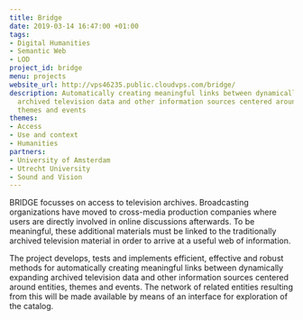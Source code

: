 ```yaml
---
title: Bridge
date: 2019-03-14 16:47:00 +01:00
tags:
- Digital Humanities
- Semantic Web
- LOD
project_id: bridge
menu: projects
website_url: http://vps46235.public.cloudvps.com/bridge/
description: Automatically creating meaningful links between dynamically expanding
  archived television data and other information sources centered around entities,
  themes and events
themes:
- Access
- Use and context
- Humanities
partners:
- University of Amsterdam
- Utrecht University
- Sound and Vision
---
```


BRIDGE focusses on access to television archives. Broadcasting organizations have moved to cross-media production companies where users are directly involved in online discussions afterwards. To be meaningful, these additional materials must be linked to the traditionally archived television material in order to arrive at a useful web of information.

The project develops, tests and implements efficient, effective and robust methods for automatically creating meaningful links between dynamically expanding archived television data and other information sources centered around entities, themes and events. The network of related entities resulting from this will be made available by means of an interface for exploration of the catalog.